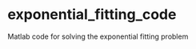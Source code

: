 exponential_fitting_code
========================

Matlab code for solving the exponential fitting problem
